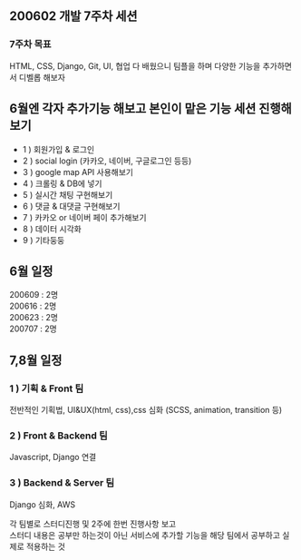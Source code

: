## 200602 개발 7주차 세션
### 7주차 목표
HTML, CSS, Django, Git, UI, 협업 다 배웠으니 팀플을 하며 다양한 기능을 추가하면서 디벨롭 해보자 

## 6월엔 각자 추가기능 해보고 본인이 맡은 기능 세션 진행해보기
- 1 ) 회원가입 & 로그인
- 2 ) social login (카카오, 네이버, 구글로그인 등등)
- 3 ) google map API 사용해보기
- 4 ) 크롤링 & DB에 넣기
- 5 ) 실시간 채팅 구현해보기
- 6 ) 댓글 & 대댓글 구현해보기
- 7 ) 카카오 or 네이버 페이 추가해보기
- 8 ) 데이터 시각화
- 9 ) 기타둥둥

## 6월 일정
200609 : 2명 <br/>
200616 : 2명<br/>
200623 : 2명 <br/>
200707 : 2명 <br/>

## 7,8월 일정
### 1 ) 기획 & Front 팀
전반적인 기획법, UI&UX(html, css),css 심화 (SCSS, animation, transition 등)
### 2 ) Front & Backend 팀
Javascript, Django 연결
### 3 ) Backend & Server 팀
Django 심화, AWS

각 팀별로 스터디진행 및 2주에 한번 진행사항 보고<br/>
스터디 내용은 공부만 하는것이 아닌 서비스에 추가할 기능을 해당 팀에서 공부하고 실제로 적용하는 것 
